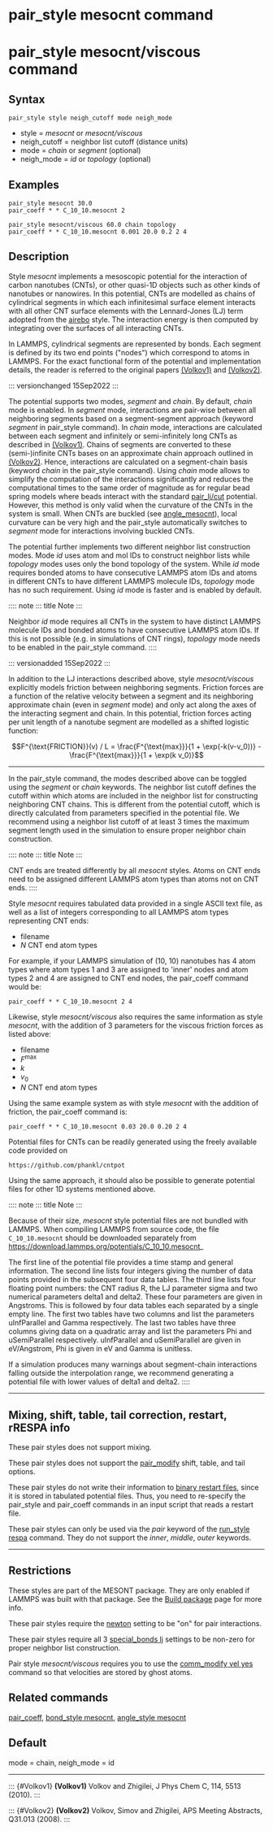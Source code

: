 # pair_style mesocnt command

# pair_style mesocnt/viscous command

## Syntax

``` LAMMPS
pair_style style neigh_cutoff mode neigh_mode
```

-   style = *mesocnt* or *mesocnt/viscous*
-   neigh_cutoff = neighbor list cutoff (distance units)
-   mode = *chain* or *segment* (optional)
-   neigh_mode = *id* or *topology* (optional)

## Examples

``` LAMMPS
pair_style mesocnt 30.0
pair_coeff * * C_10_10.mesocnt 2

pair_style mesocnt/viscous 60.0 chain topology
pair_coeff * * C_10_10.mesocnt 0.001 20.0 0.2 2 4
```

## Description

Style *mesocnt* implements a mesoscopic potential for the interaction of
carbon nanotubes (CNTs), or other quasi-1D objects such as other kinds
of nanotubes or nanowires. In this potential, CNTs are modelled as
chains of cylindrical segments in which each infinitesimal surface
element interacts with all other CNT surface elements with the
Lennard-Jones (LJ) term adopted from the [airebo](pair_airebo) style.
The interaction energy is then computed by integrating over the surfaces
of all interacting CNTs.

In LAMMPS, cylindrical segments are represented by bonds. Each segment
is defined by its two end points (\"nodes\") which correspond to atoms
in LAMMPS. For the exact functional form of the potential and
implementation details, the reader is referred to the original papers
[(Volkov1)](Volkov1) and [(Volkov2)](Volkov2).

::: versionchanged
15Sep2022
:::

The potential supports two modes, *segment* and *chain*. By default,
*chain* mode is enabled. In *segment* mode, interactions are pair-wise
between all neighboring segments based on a segment-segment approach
(keyword *segment* in pair_style command). In *chain* mode, interactions
are calculated between each segment and infinitely or semi-infinitely
long CNTs as described in [(Volkov1)](Volkov1). Chains of segments are
converted to these (semi-)infinite CNTs bases on an approximate chain
approach outlined in [(Volkov2)](Volkov2). Hence, interactions are
calculated on a segment-chain basis (keyword *chain* in the pair_style
command). Using *chain* mode allows to simplify the computation of the
interactions significantly and reduces the computational times to the
same order of magnitude as for regular bead spring models where beads
interact with the standard [pair_lj/cut](pair_lj) potential. However,
this method is only valid when the curvature of the CNTs in the system
is small. When CNTs are buckled (see [angle_mesocnt](angle_mesocnt)),
local curvature can be very high and the pair_style automatically
switches to *segment* mode for interactions involving buckled CNTs.

The potential further implements two different neighbor list
construction modes. Mode *id* uses atom and mol IDs to construct
neighbor lists while *topology* modes uses only the bond topology of the
system. While *id* mode requires bonded atoms to have consecutive LAMMPS
atom IDs and atoms in different CNTs to have different LAMMPS molecule
IDs, *topology* mode has no such requirement. Using *id* mode is faster
and is enabled by default.

:::: note
::: title
Note
:::

Neighbor *id* mode requires all CNTs in the system to have distinct
LAMMPS molecule IDs and bonded atoms to have consecutive LAMMPS atom
IDs. If this is not possible (e.g. in simulations of CNT rings),
*topology* mode needs to be enabled in the pair_style command.
::::

::: versionadded
15Sep2022
:::

In addition to the LJ interactions described above, style
*mesocnt/viscous* explicitly models friction between neighboring
segments. Friction forces are a function of the relative velocity
between a segment and its neighboring approximate chain (even in
*segment* mode) and only act along the axes of the interacting segment
and chain. In this potential, friction forces acting per unit length of
a nanotube segment are modelled as a shifted logistic function:

$$F^{\text{FRICTION}}(v) / L = \frac{F^{\text{max}}}{1 +
\exp(-k(v-v_0))} - \frac{F^{\text{max}}}{1 + \exp(k v_0)}$$

------------------------------------------------------------------------

In the pair_style command, the modes described above can be toggled
using the *segment* or *chain* keywords. The neighbor list cutoff
defines the cutoff within which atoms are included in the neighbor list
for constructing neighboring CNT chains. This is different from the
potential cutoff, which is directly calculated from parameters specified
in the potential file. We recommend using a neighbor list cutoff of at
least 3 times the maximum segment length used in the simulation to
ensure proper neighbor chain construction.

:::: note
::: title
Note
:::

CNT ends are treated differently by all *mesocnt* styles. Atoms on CNT
ends need to be assigned different LAMMPS atom types than atoms not on
CNT ends.
::::

Style *mesocnt* requires tabulated data provided in a single ASCII text
file, as well as a list of integers corresponding to all LAMMPS atom
types representing CNT ends:

-   filename
-   $N$ CNT end atom types

For example, if your LAMMPS simulation of (10, 10) nanotubes has 4 atom
types where atom types 1 and 3 are assigned to \'inner\' nodes and atom
types 2 and 4 are assigned to CNT end nodes, the pair_coeff command
would be:

``` LAMMPS
pair_coeff * * C_10_10.mesocnt 2 4
```

Likewise, style *mesocnt/viscous* also requires the same information as
style *mesocnt*, with the addition of 3 parameters for the viscous
friction forces as listed above:

-   filename
-   $F^{\text{max}}$
-   $k$
-   $v_0$
-   $N$ CNT end atom types

Using the same example system as with style *mesocnt* with the addition
of friction, the pair_coeff command is:

``` LAMMPS
pair_coeff * * C_10_10.mesocnt 0.03 20.0 0.20 2 4
```

Potential files for CNTs can be readily generated using the freely
available code provided on

    https://github.com/phankl/cntpot

Using the same approach, it should also be possible to generate
potential files for other 1D systems mentioned above.

:::: note
::: title
Note
:::

Because of their size, *mesocnt* style potential files are not bundled
with LAMMPS. When compiling LAMMPS from source code, the file
`C_10_10.mesocnt` should be downloaded separately from
<https://download.lammps.org/potentials/C_10_10.mesocnt>\_

The first line of the potential file provides a time stamp and general
information. The second line lists four integers giving the number of
data points provided in the subsequent four data tables. The third line
lists four floating point numbers: the CNT radius R, the LJ parameter
sigma and two numerical parameters delta1 and delta2. These four
parameters are given in Angstroms. This is followed by four data tables
each separated by a single empty line. The first two tables have two
columns and list the parameters uInfParallel and Gamma respectively. The
last two tables have three columns giving data on a quadratic array and
list the parameters Phi and uSemiParallel respectively. uInfParallel and
uSemiParallel are given in eV/Angstrom, Phi is given in eV and Gamma is
unitless.

If a simulation produces many warnings about segment-chain interactions
falling outside the interpolation range, we recommend generating a
potential file with lower values of delta1 and delta2.
::::

------------------------------------------------------------------------

## Mixing, shift, table, tail correction, restart, rRESPA info

These pair styles does not support mixing.

These pair styles does not support the [pair_modify](pair_modify) shift,
table, and tail options.

These pair styles do not write their information to [binary restart
files](restart), since it is stored in tabulated potential files. Thus,
you need to re-specify the pair_style and pair_coeff commands in an
input script that reads a restart file.

These pair styles can only be used via the *pair* keyword of the
[run_style respa](run_style) command. They do not support the *inner*,
*middle*, *outer* keywords.

------------------------------------------------------------------------

## Restrictions

These styles are part of the MESONT package. They are only enabled if
LAMMPS was built with that package. See the [Build
package](Build_package) page for more info.

These pair styles require the [newton](newton) setting to be \"on\" for
pair interactions.

These pair styles require all 3 [special_bonds lj](special_bonds)
settings to be non-zero for proper neighbor list construction.

Pair style *mesocnt/viscous* requires you to use the [comm_modify vel
yes](comm_modify) command so that velocities are stored by ghost atoms.

## Related commands

[pair_coeff](pair_coeff), [bond_style mesocnt](bond_mesocnt),
[angle_style mesocnt](angle_mesocnt)

## Default

mode = chain, neigh_mode = id

------------------------------------------------------------------------

::: {#Volkov1}
**(Volkov1)** Volkov and Zhigilei, J Phys Chem C, 114, 5513 (2010).
:::

::: {#Volkov2}
**(Volkov2)** Volkov, Simov and Zhigilei, APS Meeting Abstracts, Q31.013
(2008).
:::
